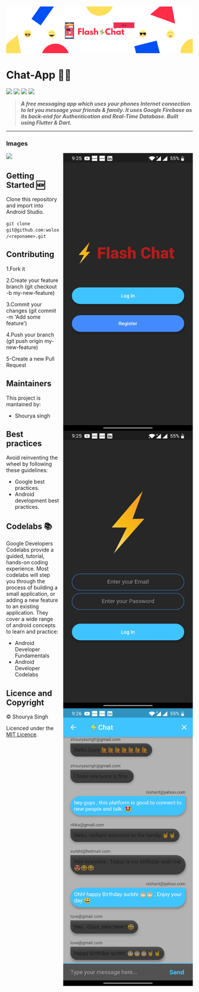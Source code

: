 ![](https://github.com/Shourya-singh/Images/blob/master/flash-chat.png)

# Chat-App 💬💌

![](https://img.shields.io/badge/BUILT%20WITH-FLUTTER-blue)
![](https://img.shields.io/github/stars/Shourya-singh/Flash_chat?style=plastic)
![](https://img.shields.io/github/license/Shourya-singh/7-Minutes-Workout?style=plastic)
![](https://img.shields.io/badge/Open%20Source-%E2%9D%A4-success)

> ***A free messaging app which uses your phones Internet
connection to let you message your friends & family.
It uses Google Firebase as its back-end for Authentication and
Real-Time Database. Built using Flutter & Dart.***
---

### Images

![](https://github.com/Shourya-singh/Images/blob/master/chatapp-main.gif)
<img width="350" height="750" alt="home" src="https://github.com/Shourya-singh/Images/blob/master/chat-1.jpg" style="float:right; padding-left:10px;">
<img width="350" height="750" alt="home" src="https://github.com/Shourya-singh/Images/blob/master/chat-2.jpg" style="float:right; padding-left:10px;">
<img width="350" height="750" alt="home" src="https://github.com/Shourya-singh/Images/blob/master/chat-4.jpg" style="float:right; padding-left:10px;">

## Getting Started :new:
Clone this repository and import into Android Studio.

`git clone git@github.com:wolox/<reponame>.git`

## Contributing
1.Fork it

2.Create your feature branch (git checkout -b my-new-feature)

3.Commit your changes (git commit -m 'Add some feature')

4.Push your branch (git push origin my-new-feature)

5-Create a new Pull Request    

## Maintainers
This project is mantained by:

- Shourya singh
    
## Best practices
Avoid reinventing the wheel by following these guidelines:

* Google best practices.
* Android development best practices.

## Codelabs :books:
Google Developers Codelabs provide a guided, tutorial, hands-on coding experience. Most codelabs will step you through the process of building a small application, or adding a new feature to an existing application. They cover a wide range of android concepts to learn and practice:

* Android Developer Fundamentals
* Android Developer Codelabs

## Licence and Copyright 
© Shourya Singh 

Licenced under the [MIT Licence](https://github.com/Shourya-singh/Flash_chat/blob/master/LICENSE).
